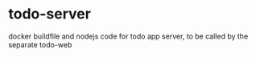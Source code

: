 # todo-server
docker buildfile and nodejs code for todo app server, to be called by the separate todo-web
